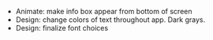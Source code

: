 - Animate: make info box appear from bottom of screen
- Design: change colors of text throughout app. Dark grays.
- Design: finalize font choices
